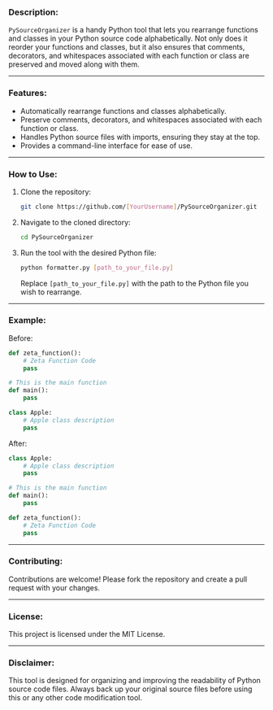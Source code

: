 ### Description:

`PySourceOrganizer` is a handy Python tool that lets you rearrange functions and classes in your Python source code alphabetically. Not only does it reorder your functions and classes, but it also ensures that comments, decorators, and whitespaces associated with each function or class are preserved and moved along with them.

---

### Features:

- Automatically rearrange functions and classes alphabetically.
- Preserve comments, decorators, and whitespaces associated with each function or class.
- Handles Python source files with imports, ensuring they stay at the top.
- Provides a command-line interface for ease of use.

---

### How to Use:

1. Clone the repository:

   ```bash
   git clone https://github.com/[YourUsername]/PySourceOrganizer.git
   ```

2. Navigate to the cloned directory:

   ```bash
   cd PySourceOrganizer
   ```

3. Run the tool with the desired Python file:

   ```bash
   python formatter.py [path_to_your_file.py]
   ```

   Replace `[path_to_your_file.py]` with the path to the Python file you wish to rearrange.

---

### Example:

Before:

```python
def zeta_function():
    # Zeta Function Code
    pass

# This is the main function
def main():
    pass

class Apple:
    # Apple class description
    pass
```

After:

```python
class Apple:
    # Apple class description
    pass

# This is the main function
def main():
    pass

def zeta_function():
    # Zeta Function Code
    pass
```

---

### Contributing:

Contributions are welcome! Please fork the repository and create a pull request with your changes.

---

### License:

This project is licensed under the MIT License.

---

### Disclaimer:

This tool is designed for organizing and improving the readability of Python source code files. Always back up your original source files before using this or any other code modification tool.
